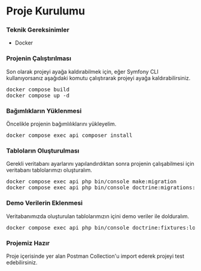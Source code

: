 <h1>Proje Kurulumu</h1>
<h3>Teknik Gereksinimler</h3>
<ul>
    <li>Docker</li>
</ul>

<h3>Projenin Çalıştırılması</h3>
Son olarak projeyi ayağa kaldırabilmek için,
eğer Symfony CLI kullanıyorsanız aşağıdaki komutu çalıştırarak projeyi ayağa kaldırabilirsiniz.
<pre>
docker compose build
docker compose up -d
</pre>

<h3>Bağımlıkların Yüklenmesi</h3>
Öncelikle projenin bağımlılıklarını yükleyelim.

<pre>docker compose exec api composer install</pre>

<h3>Tabloların Oluşturulması</h3>
Gerekli veritabanı ayarlarını yapılandırdıktan sonra projenin çalışabilmesi için veritabanı tablolarımızı oluşturalım.
<pre>
docker compose exec api php bin/console make:migration
docker compose exec api php bin/console doctrine:migrations:migrate
</pre>

<h3>Demo Verilerin Eklenmesi</h3>
Veritabanımızda oluşturulan tablolarımızın içini demo veriler ile dolduralım.
<pre>
docker compose exec api php bin/console doctrine:fixtures:load
</pre>

<h3>Projemiz Hazır</h3>
Proje içerisinde yer alan Postman Collection'u import ederek projeyi test edebilirsiniz.